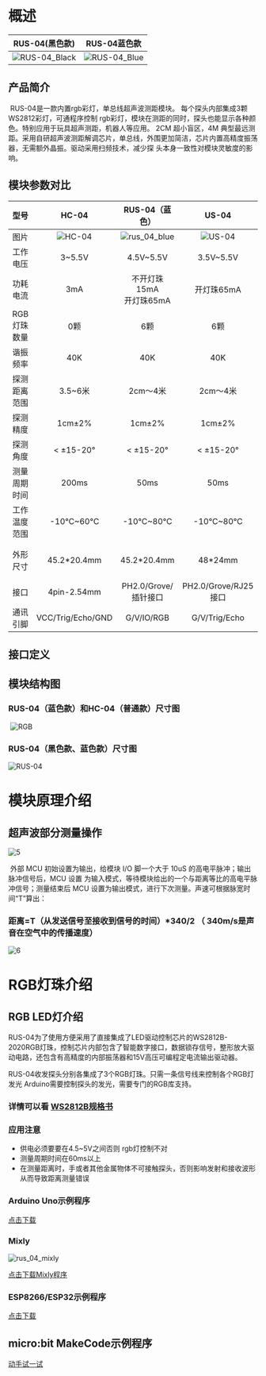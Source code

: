 
# 概述

|RUS-04(黑色款)|RUS-04蓝色款|
| :-: | :-: |
| ![RUS-04_Black](picture/rus_04_top.png) | ![RUS-04_Blue](picture/rus_04_blue.png) |

## 产品简介

​  RUS-04是一款内置rgb彩灯，单总线超声波测距模块。 每个探头内部集成3颗WS2812彩灯，可通程序控制 rgb彩灯，模块在测距的同时，探头也能显示各种颜色。特别应用于玩具超声测距，机器人等应用。 2CM 超小盲区，4M 典型最远测距。采用自研超声波测距解调芯片，单总线，外围更加简洁，芯片内置高精度振荡器，无需额外晶振。驱动采用扫频技术，减少探 头本身一致性对模块灵敏度的影响。

## 模块参数对比

|型号|HC-04|RUS-04（蓝色）|US-04|RUS-04（黑色）|
| :-: | :-: | :-: | :-: | --- |
|图片|![HC-04](./picture/HC-04.jpg)|![rus_04_blue](./picture/rus_04_blue.png)|![US-04](./picture/US-04.jpg)|![rus_04_top](./picture/rus_04_top.png)|
| 工作电压 | 3~5.5V | 4.5V~5.5V | 3.5V~5.5V |4.5V~5.5V|
| 功耗电流| 3mA | 不开灯珠15mA<br/>开灯珠65mA | 开灯珠65mA |不开灯珠15mA<br/>开灯珠65mA|
| RGB灯珠数量 | 0颗 | 6颗 | 6颗 |0颗|
| 谐振频率 | 40K | 40K | 40K |40K|
| 探测距离范围 | 3.5~6米 | 2cm～4米 | 2cm～4米 |2cm～4米|
| 探测精度 | 1cm±2% | 1cm±2% |        1cm±2%        |1cm±2%|
| 探测角度 | < ±15-20° | < ±15-20° | < ±15-20° |< ±15-20°|
| 测量周期时间 | 200ms | 50ms | 50ms |60ms|
| 工作温度范围 | -10℃~60℃ | -10℃~80℃ |       -10℃~80℃       |-10℃~80℃|
| 外形尺寸 | 45.2*20.4mm | 45.2*20.4mm | 48*24mm |一款与RUS-04一样<br>二款与RUS-04(黑色款)一样|
| 接口 | 4pin-2.54mm | PH2.0/Grove/插针接口 | PH2.0/Grove/RJ25接口 |PH2.0/Grove/RJ25接口|
| 通讯引脚 | VCC/Trig/Echo/GND | G/V/IO/RGB |        G/V/Trig/Echo         |G/V/IO/RGB|

## 接口定义

## 模块结构图

### RUS-04（蓝色款）和HC-04（普通款）尺寸图

​             ![RGB](picture/rus_04_blue_cad.png)

### RUS-04（黑色款、蓝色款）尺寸图

![RUS-04](picture/rus_04_cad.png)

# 模块原理介绍

## 超声波部分测量操作

![5](picture/5.png)

​  外部 MCU 初始设置为输出，给模块 I/O 脚一个大于 10uS 的高电平脉冲；输出脉冲信号后，MCU 设置 为输入模式，等待模块给出的一个与距离等比的高电平脉冲信号；测量结束后 MCU 设置为输出模式，进行下次测量。声速可根据脉宽时间“T”算出：

### 距离=T（从发送信号至接收到信号的时间）*340/2 （ 340m/s是声音在空气中的传播速度）

![6](picture/6.png)

# RGB灯珠介绍

## RGB LED灯介绍

​  RUS-04为了使用方便采用了直接集成了LED驱动控制芯片的WS2812B-2020RGB灯珠，控制芯片内部包含了智能数字接口，数据锁存信号，整形放大驱动电路，还包含有高精度的内部振荡器和15V高压可编程定电流输出驱动器。

​  RUS-04收发探头分别各集成了3个RGB灯珠。只需一条信号线来控制各个RGB灯发光
Arduino需要控制探头的发光，需要专门的RGB库支持。

### 详情可以看 [WS2812B规格书](zh-cn/ph2.0_sensors/sensors/rus_04/WS2812B.PDF ':ignore')

### 应用注意

- 供电必须要要在4.5~5V之间否则 rgb灯控制不对
- 测量周期时间在60ms以上
- 在测量距离时，手或者其他金属物体不可接触探头，否则影响发射和接收波形从而导致距离测量错误

### Arduino Uno示例程序

 [点击下载](zh-cn/ph2.0_sensors/sensors/rus_04/RGBUltrasonicModule.zip ':ignore')

### Mixly

![rus_04_mixly](picture/rus_04_mixly.png)

 [点击下载Mixly程序](zh-cn/ph2.0_sensors/sensors/rus_04/rus_04_mixly.zip ':ignore')

### ESP8266/ESP32示例程序

 [点击下载](zh-cn/ph2.0_sensors/sensors/rus_04/ESP32_RGBUltrasonicModule.zip ':ignore')

## micro:bit MakeCode示例程序

<a href="https://makecode.microbit.org/_PtqVy7dDj4PJ" target="_blank">动手试一试</a>
